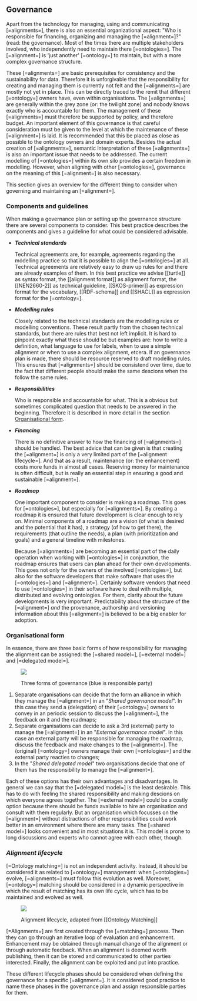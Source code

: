 ## Governance

Apart from the technology for managing, using and communicating [=alignments=], there is also an essential organizational aspect: "Who is responsible for financing, organizing and managing the [=alignment=]?" (read: the governance). Most of the times there are multiple stakeholders involved, who independently need to maintain there [=ontologies=]. The [=alignment=] is 'just another' [=ontology=] to maintain, but with a more complex governance structure.

These [=alignments=] are basic prerequisites for consistency and the sustainability for data. Therefore it is unforgivable that the responsibility for creating and managing them is currently not felt and the [=alignments=] are mostly not yet in place. This can be directly traced to the remit that different [=ontology=] owners have, even within organisations. The [=alignments=] are generally within the grey zone (or: the twilight zone) and nobody knows exactly who is accountable for them. The management of these [=alignments=] must therefore be supported by policy, and therefore budget. An important element of this governance is that careful consideration must be given to the level at which the maintenance of these [=alignment=] is laid. It is recommended that this be placed as close as possible to the ontology owners ánd domain experts. Besides the actual creation of [=alignments=], semantic interpretation of these [=alignments=] is also an important issue that needs to be addressed. The current modelling of [=ontologies=] within its own silo provides a certain freedom in modelling. However, when aligning with other [=ontologies=], governance on the meaning of this [=alignment=] is also necessary.

This section gives an overview for the different thing to consider when governing and maintaining an [=alignment=].

### Components and guidelines

When making a governance plan or setting up the governance structure there are several components to consider. This best practice describes the components and gives a guideline for what could be considered advisable.

- **_Technical standards_**

  Technical agreements are, for example, agreements regarding the modelling practice so that it is possible to align the [=ontologies=] at all. Technical agreements are relatively easy to draw up rules for and there are already examples of them. In this best practice we advise [[turtle]] as syntax format, the [[alignment format]] as alignment format, the [[NEN2660-2]] as technical guideline, [[SKOS-primer]] as expression format for the vocabulary, [[RDF-schema]] and [[SHACL]] as expression format for the [=ontology=].

- **_Modelling rules_**

  Closely related to the technical standards are the modelling rules or modelling conventions. These result partly from the chosen technical standards, but there are rules that best not left implicit. It is hard to pinpoint exactly what these should be but examples are: how to write a definition, what language to use for labels, when to use a simple alignment or when to use a complex alignment, etcera. If an governance plan is made, there should be resource reserved to draft modelling rules. This ensures that [=alignments=] should be consistend over time, due to the fact that different people should make the same descions when the follow the same rules.

- **_Responsibilities_**

  Who is responsible and accountable for what. This is a obvious but sometimes complicated question that needs to be answered in the beginning. Therefore it is described in more detail in the section [Organisational form](#organisational-form).

- **_Financing_**

  There is no definitive answer to how the financing of [=alignments=] should be handled. The best advice that can be given is that creating the [=alignment=] is only a very limited part of the [=alignment lifecycle=]. And that as a result, maintenance (or: the enhancement) costs more funds in almost all cases. Reserving money for maintenance is often difficult, but is really an essential step in ensuring a good and sustainable [=alignment=].

- **_Roadmap_**

  One important component to consider is making a roadmap. This goes for [=ontologies=], but especially for [=alignments=]. By creating a roadmap it is ensured that future development is clear enough to rely on. Minimal components of a roadmap are a vision (of what is desired and the potential that it has), a strategy (of how to get there), the requirements (that outline the needs), a plan (with prioritization and goals) and a general timeline with milestones.

  Because [=alignments=] are becoming an essential part of the daily operation when working with [=ontologies=] in conjunction, the roadmap ensures that users can plan ahead for their own developments. This goes not only for the owners of the involved [=ontologies=], but also for the software developers that make software that uses the [=ontologies=] and [=alignment=]. Certainly software vendors that need to use [=ontologies=] in their software have to deal with multiple, distributed and evolving ontologies. For them, clarity about the future developments is very important. Predictability about the structure of the [=alignment=] _and_ the provenance, authorship and versioning information about this [=alignment=] is believed to be a big enabler for adoption.

### Organisational form

In essence, there are three basic forms of how responsibility for managing the alignment can be assigned: the [=shared model=], [=external model=] and [=delegated model=].

<figure>

![](img/governance-approach.drawio.png)

<figcaption>
Three forms of governance (blue is responsible party) 
</figcaption>
</figure>

1. Separate organisations can decide that the form an alliance in which they manage the [=alignment=] in an "<dfn data-lt="shared model">Shared governance model</dfn>". In this case they send a (delegation) of their [=ontology=] owners to convey in an periodic session to discuss the [=alignment=], the feedback on it and the roadmaps;
2. Separate organisations can decide to ask a 3rd (external) party to manage the [=alignment=] in an "<dfn data-lt="external model">External governance model</dfn>". In this case an external party will be responsible for managing the roadmap, discuss the feedback and make changes to the [=alignment=]. The (original) [=ontology=] owners manage their own [=ontologies=] and the external party reacties to changes;
3. In the "<dfn data-lt="delegated model">Shared delegated model</dfn>" two organisations decide that one of them has the responsibility to manage the [=alignment=].

Each of these options has their own advantages and disadvantages. In general we can say that the [=delegated model=] is the least desirable. This has to do with feeling the shared responsibility and making descions on which everyone agrees together. The [=external model=] could be a costly option because there should be funds available to hire an organisation and consult with them regularly. But an organisation which focusses on the [=alignment=] without distractions of other responsibilities could work better in an environment where there are many tasks. The [=shared model=] looks convenient and in most situations it is. This model is prone to long discussions and experts who cannot agree with each other, though.

### <dfn>Alignment lifecycle</dfn>

[=Ontology matching=] is not an independent activity. Instead, it should be considered it as related to [=ontology=] management: when [=ontologies=] evolve, [=alignments=] must follow this evolution as well. Moreover, [=ontology=] matching should be considered in a dynamic perspective in which the result of matching has its own life cycle, which has to be maintained and evolved as well.

<figure>

![](img/alignment-lifecycle.drawio.png)

<figcaption>
Alignment lifecycle, adapted from [[Ontology Matching]]
</figcaption>
</figure>

[=Alignments=] are first created through the [=matching=] process. Then they can go through an iterative loop of evaluation and enhancement. Enhancement may be obtained through manual change of the alignment or through automatic feedback. When an
alignment is deemed worth publishing, then it can be stored and communicated to other parties interested. Finally, the alignment can be exploited and put into practice.

These different lifecycle phases should be considered when defining the governance for a specific [=alignment=]. It is considered good practice to name these phases in the governance plan and assign responsible parties for them.
